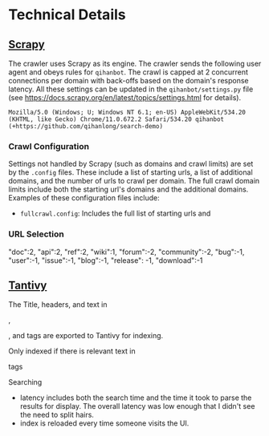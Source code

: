 # Technical Details

## [Scrapy](https://github.com/scrapy/scrapy)

The crawler uses Scrapy as its engine. The crawler sends the following user agent and obeys rules for `qihanbot`. The crawl is capped at 2 concurrent connections per domain with back-offs based on the domain's response latency. All these settings can be updated in the `qihanbot/settings.py` file (see https://docs.scrapy.org/en/latest/topics/settings.html for details).

```
Mozilla/5.0 (Windows; U; Windows NT 6.1; en-US) AppleWebKit/534.20 (KHTML, like Gecko) Chrome/11.0.672.2 Safari/534.20 qihanbot (+https://github.com/qihanlong/search-demo)
```

### Crawl Configuration

Settings not handled by Scrapy (such as domains and crawl limits) are set by the `.config` files. These include a list of starting urls, a list of additional domains, and the number of urls to crawl per domain. The full crawl domain limits include both the starting url's domains and the additional domains. Examples of these configuration files include:

- `fullcrawl.config`: Includes the full list of starting urls and

### URL Selection

"doc":2, "api":2, "ref":2, "wiki":1, "forum":-2, "community":-2, "bug":-1, "user":-1, "issue":-1, "blog":-1, "release": -1, "download":-1

## [Tantivy](https://tantivy-py.readthedocs.io/en/latest/)

The Title, headers, and text in <p>, <div>, and <span> tags are exported to Tantivy for indexing.

Only indexed if there is relevant text in <p> tags

Searching
- latency includes both the search time and the time it took to parse the results for display. The overall latency was low enough that I didn't see the need to split hairs.
- index is reloaded every time someone visits the UI.